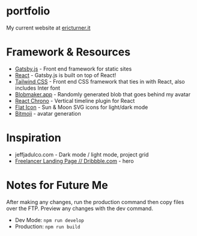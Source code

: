 # portfolio
 My current website at [ericturner.it](https://ericturner.it)


Framework & Resources
===
* [Gatsby.js](https://www.gatsbyjs.com/) - Front end framework for static sites
* [React](https://reactjs.org/) - Gatsby.js is built on top of React!
* [Tailwind CSS](https://tailwindcss.com/) - Front end CSS framework that ties in with React, also includes Inter font
* [Blobmaker.app](https://www.blobmaker.app/) - Randomly generated blob that goes behind my avatar
* [React Chrono](https://github.com/prabhuignoto/react-chrono) - Vertical timeline plugin for React
* [Flat Icon](https://flaticon/com) - Sun & Moon SVG icons for light/dark mode
* [Bitmoji](https://bitmoji.com) - avatar generation


Inspiration
===
* jeffjadulco.com - Dark mode / light mode, project grid
* [Freelancer Landing Page // Dribbble.com](https://dribbble.com/shots/15319926-Freelancer-Landing-Page) - hero

Notes for Future Me
===
After making any changes, run the production command then copy files over the FTP. Preview any changes with the dev command.
* Dev Mode: `npm run develop`
* Production: `npm run build`
